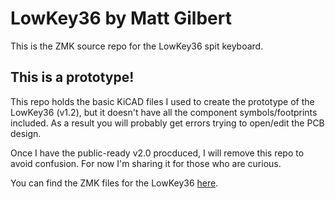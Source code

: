 # LowKey36 by Matt Gilbert

This is the ZMK source repo for the LowKey36 spit keyboard.

## This is a prototype!

This repo holds the basic KiCAD files I used to create the prototype of the LowKey36 (v1.2), but it doesn't have all the component symbols/footprints included. As a result you will probably get errors trying to open/edit the PCB design.

Once I have the public-ready v2.0 procduced, I will remove this repo to avoid confusion. For now I'm sharing it for those who are curious.

You can find the ZMK files for the LowKey36 [here](https://github.com/matt-gilb/zmk-config-lowkey36.git).

